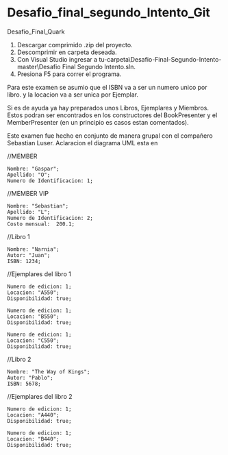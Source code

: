 # Desafio_final_segundo_Intento_Git
Desafio_Final_Quark

1. Descargar comprimido .zip del proyecto.
2. Descomprimir en carpeta deseada.
3. Con Visual Studio ingresar a tu-carpeta\Desafio-Final-Segundo-Intento-master\Desafio Final Segundo Intento.sln.
4. Presiona F5 para correr el programa.

Para este examen se asumio que el ISBN va a ser un numero unico por libro. y la locacion va a ser unica por Ejemplar.

Si es de ayuda ya hay preparados unos Libros, Ejemplares y Miembros. Estos podran ser encontrados en los constructores del BookPresenter y el MemberPresenter (en un principio es casos estan comentados).

Este examen fue hecho en conjunto de manera grupal con el compañero Sebastian Luser.
Aclaracion el diagrama UML esta en


//MEMBER

	Nombre: "Gaspar";
	Apellido: "O";
	Numero de Identificacion: 1;

//MEMBER VIP

	Nombre: "Sebastian";
	Apellido: "L";
	Numero de Identificacion: 2;
	Costo mensual:  200.1;
  
//Libro 1

	Nombre: "Narnia";
	Autor: "Juan";
	ISBN: 1234;

//Ejemplares del libro 1

	Numero de edicion: 1;
	Locacion: "A550";
	Disponibilidad: true;
	
	Numero de edicion: 1;
	Locacion: "B550";
	Disponibilidad: true;

	Numero de edicion: 1;
	Locacion: "C550";
	Disponibilidad: true;


//Libro 2

	Nombre: "The Way of Kings";
	Autor: "Pablo";
	ISBN: 5678;

//Ejemplares del libro 2

	Numero de edicion: 1;
	Locacion: "A440";
	Disponibilidad: true;

	Numero de edicion: 1;
	Locacion: "B440";
	Disponibilidad: true;
